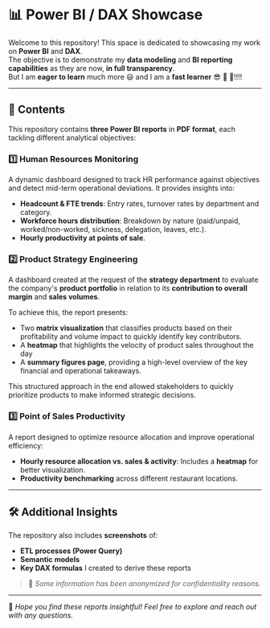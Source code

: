 # 📊 Power BI / DAX Showcase  

Welcome to this repository! This space is dedicated to showcasing my work on **Power BI** and **DAX**.  
The objective is to demonstrate my **data modeling** and **BI reporting** **capabilities** as they are now, **in full transparency**.  
But I am **eager to learn** much more 😃 and I am a **fast learner** 😎 🚀 🎯!!!!  

---

## 📂 Contents  
This repository contains **three Power BI reports** in **PDF format**, each tackling different analytical objectives:  

### 1️⃣ **Human Resources Monitoring**  
A dynamic dashboard designed to track HR performance against objectives and detect mid-term operational deviations. It provides insights into:  
- **Headcount & FTE trends**: Entry rates, turnover rates by department and category.  
- **Workforce hours distribution**: Breakdown by nature (paid/unpaid, worked/non-worked, sickness, delegation, leaves, etc.).  
- **Hourly productivity at points of sale**.  

### 2️⃣ **Product Strategy Engineering**  
A dashboard created at the request of the **strategy department** to evaluate the company's **product portfolio** in relation to its **contribution to overall margin** and **sales volumes**.  

To achieve this, the report presents:  
- Two **matrix visualization** that classifies products based on their profitability and volume impact to quickly identify key contributors.  
- A **heatmap** that highlights the velocity of product sales throughout the day
- A **summary figures page**, providing a high-level overview of the key financial and operational takeaways.  

This structured approach in the end allowed stakeholders to quickly prioritize products to make informed strategic decisions.  

### 3️⃣ **Point of Sales Productivity**  
A report designed to optimize resource allocation and improve operational efficiency:  
- **Hourly resource allocation vs. sales & activity**: Includes a **heatmap** for better visualization.  
- **Productivity benchmarking** across different restaurant locations.  


---

## 🛠 Additional Insights  
The repository also includes **screenshots** of:  
- **ETL processes (Power Query)**  
- **Semantic models**  
- **Key DAX formulas** I created to derive these reports  

> 📝 *Some information has been anonymized for confidentiality reasons.*  

---

🚀 *Hope you find these reports insightful! Feel free to explore and reach out with any questions.*  
